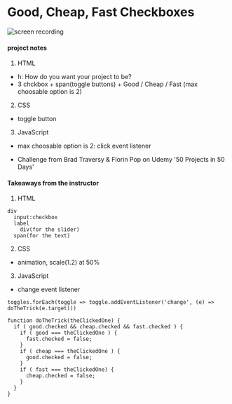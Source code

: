# Good, Cheap, Fast Checkboxes

![screen recording](https://media.giphy.com/media/js538dr10k7eJRYXqv/giphy.gif)

#### project notes

1. HTML

- h: How do you want your project to be?
- 3 chckbox + span(toggle buttons) + Good / Cheap / Fast (max choosable option is 2)

2. CSS

- toggle button

3. JavaScript

- max choosable option is 2: click event listener

- Challenge from Brad Traversy & Florin Pop on Udemy '50 Projects in 50 Days'

#### Takeaways from the instructor

1. HTML

```
div
  input:checkbox
  label
    div(for the slider)
  span(for the text)
```

2. CSS

- animation, scale(1.2) at 50%

3. JavaScript

- change event listener

```
toggles.forEach(toggle => toggle.addEventListener('change', (e) => doTheTrick(e.target)))

function doTheTrick(theClickedOne) {
  if ( good.checked && cheap.checked && fast.checked ) {
    if ( good === theClickedOne ) {
      fast.checked = false;
    }
    if ( cheap === theClickedOne ) {
      good.checked = false;
    }
    if ( fast === theClickedOne) {
      cheap.checked = false;
    }
  }
}
```
